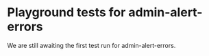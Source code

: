 # Playground tests for admin-alert-errors
We are still awaiting the first test run for admin-alert-errors.
